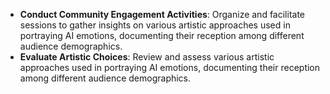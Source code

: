 - **Conduct Community Engagement Activities**: Organize and facilitate sessions to gather insights on various artistic approaches used in portraying AI emotions, documenting their reception among different audience demographics.
- **Evaluate Artistic Choices**: Review and assess various artistic approaches used in portraying AI emotions, documenting their reception among different audience demographics.